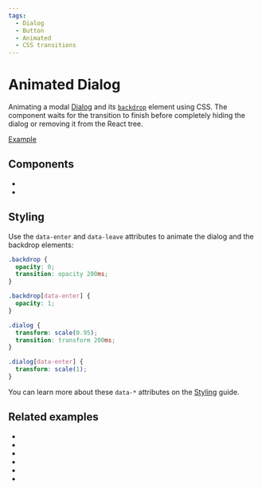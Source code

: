 ```yaml
---
tags:
  - Dialog
  - Button
  - Animated
  - CSS transitions
---
```


# Animated Dialog

<div data-description>

Animating a modal [Dialog](/components/dialog) and its [`backdrop`](/reference/dialog#backdrop) element using CSS. The component waits for the transition to finish before completely hiding the dialog or removing it from the React tree.

</div>

<div data-tags></div>

<a href="./index.tsx" data-playground>Example</a>

## Components

<div data-cards="components">

- [](/components/dialog)
- [](/components/button)

</div>

## Styling

Use the `data-enter` and `data-leave` attributes to animate the dialog and the backdrop elements:

```css
.backdrop {
  opacity: 0;
  transition: opacity 200ms;
}

.backdrop[data-enter] {
  opacity: 1;
}

.dialog {
  transform: scale(0.95);
  transition: transform 200ms;
}

.dialog[data-enter] {
  transform: scale(1);
}
```

You can learn more about these `data-*` attributes on the [Styling](/guide/styling) guide.

## Related examples

<div data-cards="examples">

- [](/examples/disclosure-animated)
- [](/examples/combobox-animated)
- [](/examples/select-animated)
- [](/examples/tab-panel-animated)
- [](/examples/dialog-combobox-command-menu)
- [](/examples/menubar-navigation)

</div>
